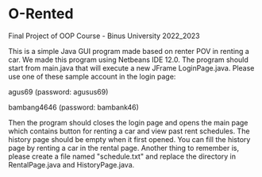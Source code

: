 # O-Rented
Final Project of OOP Course - Binus University 2022_2023

This is a simple Java GUI program made based on renter POV in renting a car. We made this program using Netbeans IDE 12.0. The program should start from main.java that will execute a new JFrame LoginPage.java. Please use one of these sample account in the login page:

agus69 (password: agusus69)

bambang4646 (password: bambank46)

Then the program should closes the login page and opens the main page which contains button for renting a car and view past rent schedules. The history page should be empty when it first opened. You can fill the history page by renting a car in the rental page. Another thing to remember is, please create a file named "schedule.txt" and replace the directory in RentalPage.java and HistoryPage.java.
